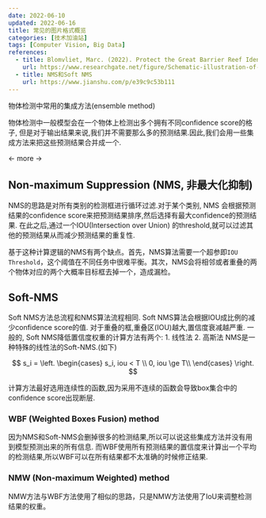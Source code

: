 ```yaml
---
date: 2022-06-10
updated: 2022-06-16
title: 常见的图片格式概览
categories: [技术加油站]
tags: [Computer Vision, Big Data]
references: 
  - title: Blomvliet, Marc. (2022). Protect the Great Barrier Reef Identifying starfish in real-time by an object detection model. 10.13140/RG.2.2.12867.27689. 
    url: https://www.researchgate.net/figure/Schematic-illustration-of-NMS-soft-NMS-vs-WBF-Representing-the-outcomes-for-both_fig2_358638369
  - title: NMS和Soft NMS
    url: https://www.jianshu.com/p/e39c9c53b111
---
```



物体检测中常用的集成方法(ensemble method)

物体检测中一般模型会在一个物体上检测出多个拥有不同confidence score的格子, 但是对于输出结果来说,我们并不需要那么多的预测结果.因此,我们会用一些集成方法来把这些预测结果合并成一个.

<- more ->

## Non-maximum Suppression (NMS, 非最大化抑制)

NMS的思路是对所有类别的检测框进行循环过滤.对于某个类别, NMS 会根据预测结果的confidence score来把预测结果排序,然后选择有最大confidence的预测结果. 在此之后,通过一个IOU(Intersection over Union) 的threshold,就可以过滤其他的预测结果从而减少预测结果的重复性.

基于这种计算逻辑的NMS有两个缺点。首先，NMS算法需要一个超参即`IOU Threshold`，这个阈值在不同任务中很难平衡。其次，NMS会将相邻或者重叠的两个物体对应的两个大概率目标框去掉一个，造成漏检。

## Soft-NMS

Soft NMS方法总流程和NMS算法流程相同. Soft NMS算法会根据IOU成比例的减少confidence score的值. 对于重叠的框,重叠区(IOU)越大,置信度衰减越严重. 一般的, Soft NMS降低置信度权重的计算方法有两个:
    1. 线性法
    2. 高斯法
NMS是一种特殊的线性法的Soft-NMS.(如下)

$$
s_i = \left.
\begin{cases}
    s_i,  iou < T \\
    0,  iou \ge T\\
\end{cases}
\right.
$$

计算方法最好选用连续性的函数,因为采用不连续的函数会导致box集合中的confidence score出现断层.

### WBF (Weighted Boxes Fusion) method

因为NMS和Soft-NMS会删掉很多的检测结果,所以可以说这些集成方法并没有用到模型预测出来的所有信息. 而WBF使用所有预测结果的置信度来计算出一个平均的检测结果,所以WBF可以在所有结果都不太准确的时候修正结果.

### NMW (Non-maximum Weighted) method

NMW方法与WBF方法使用了相似的思路，只是NMW方法使用了IoU来调整检测结果的权重。
